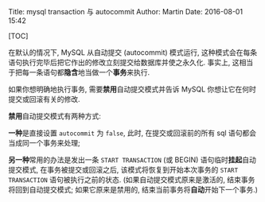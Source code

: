 Title: mysql transaction 与 autocommit
Author: Martin
Date: 2016-08-01 15:42

[TOC]

在默认的情况下, MySQL 从自动提交 (autocommit) 模式运行, 这种模式会在每条语句执行完毕后把它作出的修改立刻提交给数据库并使之永久化. 事实上, 这相当于把每一条语句都**隐含**地当做一个**事务**来执行.

如果你想明确地执行事务, 需要**禁用**自动提交模式并告诉 MySQL 你想让它在何时提交或回滚有关的修改.

**禁用**自动提交模式有两种方式:

**一种**是直接设置 `autocommit` 为 `false`, 此时, 在提交或回滚前的所有 sql 语句都会当成同一个事务来处理;

**另一种**常用的办法是发出一条 `START TRANSACTION` (或 BEGIN) 语句临时**挂起**自动提交模式, 在事务被提交或回滚之后, 该模式将恢复到开始本次事务的 `START TRANSACTION` 语句被执行之前的状态. (如果自动提交模式原来是激活的, 结束事务将回到自动提交模式; 如果它原来是禁用的, 结束当前事务将**自动**开始下一个事务.)
